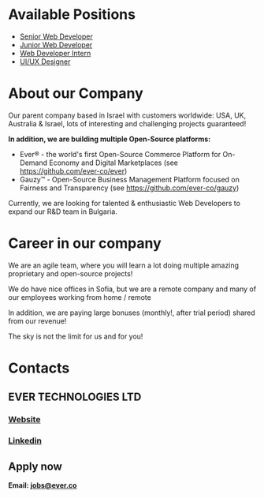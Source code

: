# Available Positions
 * [Senior Web Developer](https://github.com/ever-co/jobs/blob/master/SeniorWebDeveloper.md)
 * [Junior Web Developer](https://github.com/ever-co/jobs/blob/master/JuniorWebDeveloper.md)
 * [Web Developer Intern](https://github.com/ever-co/jobs/blob/master/WebDeleloperIntern.md)
 * [UI/UX Designer](https://github.com/ever-co/jobs/blob/master/UiUxDesigner.md)
 
# About our Compаny
Our parent company based in Israel with customers worldwide: USA, UK, Australia & Israel, lots of interesting and challenging projects guaranteed!

 **In addition, we are building multiple Open-Source platforms:**
  *  Ever® - the world's first Open-Source Commerce Platform for On-Demand Economy and Digital Marketplaces (see https://github.com/ever-co/ever)
  * Gauzy™ - Open-Source Business Management Platform focused on Fairness and Transparency (see https://github.com/ever-co/gauzy)

Currently, we are looking for talented & enthusiastic Web Developers to expand our R&D team in Bulgaria.

# Career in our company
We are an agile team, where you will learn a lot doing multiple
amazing proprietary and open-source projects!

We do have nice offices in Sofia, but we are a remote company and many of our employees working from home / remote

In addition, we are paying large bonuses (monthly!, after trial period) shared from our revenue!

The sky is not the limit for us and for you!

# Contacts
## EVER TECHNOLOGIES LTD

### [Website](https://ever.co)
### [Linkedin](https://www.linkedin.com/company/ever-technologies)

## Apply now
**Email: jobs@ever.co**
